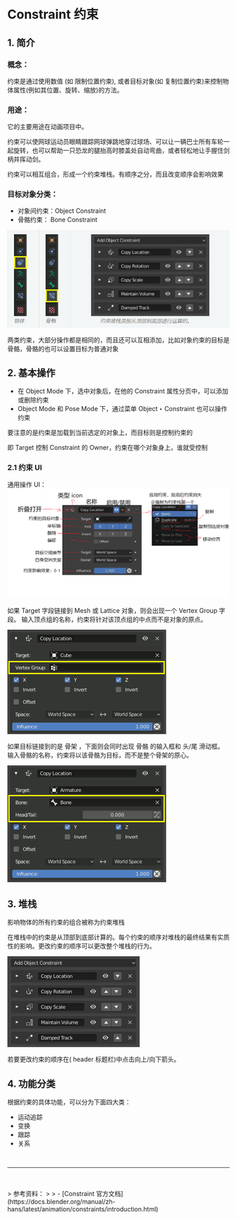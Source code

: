 # Constraint 约束

## 1. 简介

### 概念：

约束是通过使用数值 (如 限制位置约束), 或者目标对象(如 复制位置约束)来控制物体属性(例如其位置、旋转、缩放)的方法。

### 用途：

它的主要用途在动画项目中。

约束可以使网球运动员眼睛跟踪网球弹跳地穿过球场、可以让一辆巴士所有车轮一起旋转，也可以帮助一只恐龙的腿抬高时膝盖处自动弯曲，或者轻松地让手握住剑柄并挥动剑。

约束可以相互组合，形成一个约束堆栈。有顺序之分，而且改变顺序会影响效果

### 目标对象分类：

- 对象间约束：Object Constraint
- 骨骼约束： Bone Constraint

![](../../../imgs/animation_constraints_interface_stack_example.png)

两类约束，大部分操作都是相同的，而且还可以互相添加，比如对象约束的目标是骨骼，骨骼的也可以设置目标为普通对象

## 2. 基本操作

- 在 Object Mode 下，选中对象后，在他的 Constraint 属性分页中，可以添加或删除约束
- Object Mode 和 Pose Mode 下，通过菜单 Object ‣ Constraint 也可以操作约束

要注意的是约束是加载到当前选定的对象上，而目标则是控制约束的

即 Target 控制 Constraint 的 Owner，约束在哪个对象身上，谁就受控制

### 2.1 约束 UI

通用操作 UI：
![](../../../imgs/Constraint_UI.png)

如果 Target 字段链接到 Mesh 或 Lattice 对象，则会出现一个 Vertex Group 字段。 输入顶点组的名称，约束将针对该顶点组的中点而不是对象的原点。

![](../../../imgs/animation_constraints_interface_common_target-vertex-group.png)

如果目标链接到的是 骨架 ，下面则会同时出现 骨骼 的输入框和 头/尾 滑动框。输入骨骼的名称，约束将以该骨骼为目标，而不是整个骨架的原心。

![](../../../imgs/animation_constraints_interface_common_target-bone.png)

## 3. 堆栈

影响物体的所有约束的组合被称为约束堆栈

在堆栈中的约束是从顶部到底部计算的。每个约束的顺序对堆栈的最终结果有实质性的影响。更改约束的顺序可以更改整个堆栈的行为。

![](../../../imgs/animation_constraints_interface_stack_example1.png)

若要更改约束的顺序在( header 标题栏)中点击向上/向下箭头。

## 4. 功能分类

根据约束的具体功能，可以分为下面四大类：

- 运动追踪
- 变换
- 跟踪
- 关系

<br>

<hr>
<br>
<br>
> 参考资料：
>
> - [Constraint 官方文档](https://docs.blender.org/manual/zh-hans/latest/animation/constraints/introduction.html)
